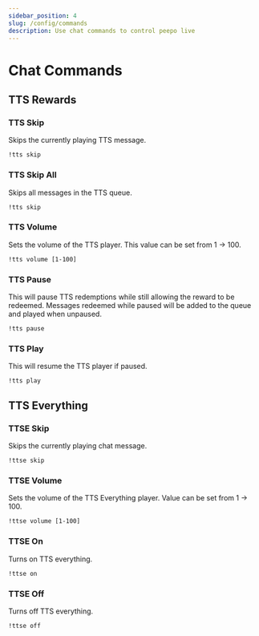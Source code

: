 ```yaml
---
sidebar_position: 4
slug: /config/commands
description: Use chat commands to control peepo live
---
```


# Chat Commands

## TTS Rewards

### TTS Skip

Skips the currently playing TTS message.

```text
!tts skip
```

### TTS Skip All

Skips all messages in the TTS queue.

```text
!tts skip
```

### TTS Volume

Sets the volume of the TTS player. This value can be set from 1 -> 100.

```text
!tts volume [1-100]
```

### TTS Pause

This will pause TTS redemptions while still allowing the reward to be redeemed. Messages redeemed while paused will be added to the queue and played when unpaused.

```text
!tts pause
```

### TTS Play

This will resume the TTS player if paused.

```text
!tts play
```

## TTS Everything

### TTSE Skip

Skips the currently playing chat message.

```text
!ttse skip
```

### TTSE Volume

Sets the volume of the TTS Everything player. Value can be set from 1 -> 100.

```text
!ttse volume [1-100]
```



### TTSE On

Turns on TTS everything.

```text
!ttse on
```

### TTSE Off

Turns off TTS everything.

```text
!ttse off
```

